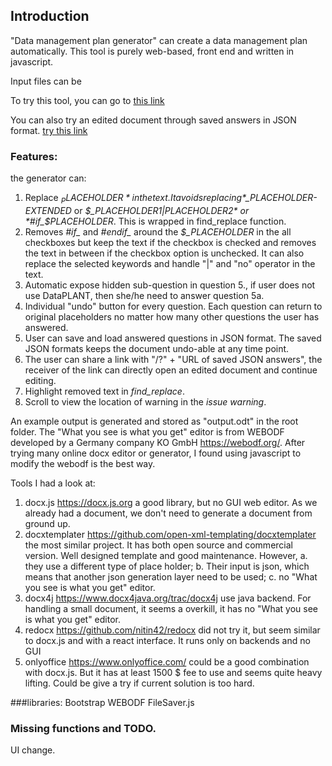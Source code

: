 ## Introduction
"Data management plan generator" can create a data management plan automatically. 
This tool is purely web-based, front end and written in javascript. 

Input files can be 

To try this tool, you can go to [this link](https://nfdi4plants.de/plan-generator/)

You can also try an edited document through saved answers in JSON format. [try this link](https://nfdi4plants.de/plan-generator/?https://raw.githubusercontent.com/nfdi4plants/plan-generator/main/saved_json/example2.json)


### Features:
the generator can:
1. Replace *$_PLACEHOLDER* in the text. It avoids replacing *$_PLACEHOLDER-EXTENDED* or *$_PLACEHOLDER1|PLACEHOLDER2* or *#if_$PLACEHOLDER*. This is wrapped in find_replace function.
2. Removes *#if_* and *#endif_* around the *$_PLACEHOLDER* in the all checkboxes but keep the text if the checkbox is checked and removes the text in between if the checkbox option is unchecked. It can also replace the selected keywords and handle "|" and "no" operator in the text. 
3. Automatic expose hidden sub-question in question 5., if user does not use DataPLANT, then she/he need to answer question 5a.
4. Individual "undo" button for every question. Each question can return to original placeholders no matter how many other questions the user has answered.
5. User can save and load answered questions in JSON format. The saved JSON formats keeps the document undo-able at any time point.
6. The user can share a link with "/?" + "URL of saved JSON answers", the receiver of the link can directly open an edited document and continue editing.
7. Highlight removed text in *find_replace*.
8. Scroll to view the location of warning in the *issue warning*.


An example output is generated and stored as "output.odt" in the root folder.
The "What you see is what you get" editor is from WEBODF developed by a Germany company KO GmbH https://webodf.org/. After trying many online docx editor or generator, I found using javascript to modify the webodf is the best way.

Tools I had a look at:

1. docx.js https://docx.js.org a good library, but no GUI web editor. As we already had a document, we don't need to generate a document from ground up.
2. docxtemplater https://github.com/open-xml-templating/docxtemplater the most similar project. It has both open source and commercial version. Well designed template and good maintenance. However, a. they use a different type of place holder; b. Their input is json, which means that another json generation layer need to be used; c. no "What you see is what you get" editor. 
3. docx4j https://www.docx4java.org/trac/docx4j use java backend. For handling a small document, it seems a overkill, it has no "What you see is what you get" editor.
4. redocx https://github.com/nitin42/redocx did not try it, but seem similar to docx.js and with a react interface. It runs only on backends and no GUI
5. onlyoffice https://www.onlyoffice.com/ could be a good combination with docx.js. But it has at least 1500 $ fee to use and seems quite heavy lifting. Could be give a try if current solution is too hard.



###libraries:
Bootstrap
WEBODF
FileSaver.js


### Missing functions and TODO.
UI change.
